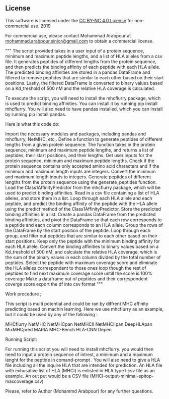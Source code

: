 ## License

This software is licensed under the [CC BY-NC 4.0 License](LICENSE) for non-commercial use.
2019

For commercial use, please contact Mohammad Arabpour at mohammad.arabpour.sinior@gmail.com to obtain a commercial license.

"""
The script provided takes in a user input of a protein sequence, minimum and maximum peptide lengths, and a list of HLA alleles from a csv file. It generates peptides of different lengths from the protein sequence, and then predicts the binding affinity of each peptide with each HLA allele. The predicted binding affinities are stored in a pandas DataFrame and filtered to remove peptides that are similar to each other based on their start positions. Lastly, the filtered DataFrame is converted to binary values based on a Kd_treshold of 500 nM and the relative HLA coverage is calculated.

To execute the script, you will need to install the mhcflurry package, which is used to predict binding affinities. You can install it by running pip install mhcflurry. You will also need to have pandas installed, which you can install by running pip install pandas.

Here is what this code do:

Import the necessary modules and packages, including pandas and mhcflurry, NetMHC, etc,.
Define a function to generate peptides of different lengths from a given protein sequence. The function takes in the protein sequence, minimum and maximum peptide lengths, and returns a list of peptides, their start positions, and their lengths.
Get user inputs for the protein sequence, minimum and maximum peptide lengths.
Check if the protein sequence contains only accepted amino acid characters and if the minimum and maximum length inputs are integers.
Convert the minimum and maximum length inputs to integers.
Generate peptides of different lengths from the protein sequence using the generate_peptides function.
Load the Class1AffinityPredictor from the mhcflurry package, which will be used to predict binding affinities.
Read in a csv file containing a list of HLA alleles, and store them in a list.
Loop through each HLA allele and each peptide, and predict the binding affinity of the peptide with the HLA allele using the predict method of the Class1AffinityPredictor. Store the predicted binding affinities in a list.
Create a pandas DataFrame from the predicted binding affinities, and pivot the DataFrame so that each row corresponds to a peptide and each column corresponds to an HLA allele.
Group the rows of the DataFrame by the start position of the peptide.
Loop through each group, and filter out peptides that are similar to each other based on their start positions. Keep only the peptide with the minimum binding affinity for each HLA allele.
Convert the binding affinities to binary values based on a Kd_treshold of 500 nM, and calculate the relative HLA coverage, which is the sum of the binary values in each column divided by the total number of peptides.
Select the peptide with maximum coverage score and eliminate the HLA alleles correspondent to those ones
loop though the rest of peptides to find next maximum coverage score untill the score is 100% coverage
Make a dataframe out of peptides and their correspondent coverge score
export the df into csv format
"""

Work procedure ;

This script is multi potential and could be ran by diffrent MHC affinity predicting based on machin learning. Here we use mhcflurry as an example, but it could be used by any of the following : 

MHCflurry
NetMHC
NetMHCpan
NetMHCII
NetMHCIIpan
DeepHLApan
MixMHCpred
MARIA
MHC-Bench
HLA-CNN
Depen

Running Script:

For running this script you will need to install mhcflurry.
you would then need to input a protein sequence of intrest, a minimum and a maximum lenght for the peptide in comand-prompt . 
You will also need to give a HLA file including all the inquire HLA that are intended for prediction. An HLA file with exhusative list of HLA (MHCI) is enlisted in HLA type I.csv file as an example.
An out put would be a CSV file (MHCI-output-minimal-epitop-maxcoverage.csv)


Please, refer to Author (Mohammd Arabpour) for any further questions.











